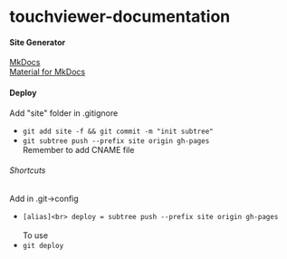 # touchviewer-documentation

#### Site Generator
[MkDocs](https://www.google.com)<br>
[Material for MkDocs](http://squidfunk.github.io/mkdocs-material/)

#### Deploy
Add "site" folder in .gitignore<br>
* `git add site -f && git commit -m "init subtree"`<br>
* `git subtree push --prefix site origin gh-pages`<br>
Remember to add CNAME file<br>

###### Shortcuts
Add in .git->config<br>
* `[alias]<br>
deploy = subtree push --prefix site origin gh-pages`<br><br>
To use<br>
* `git deploy`
